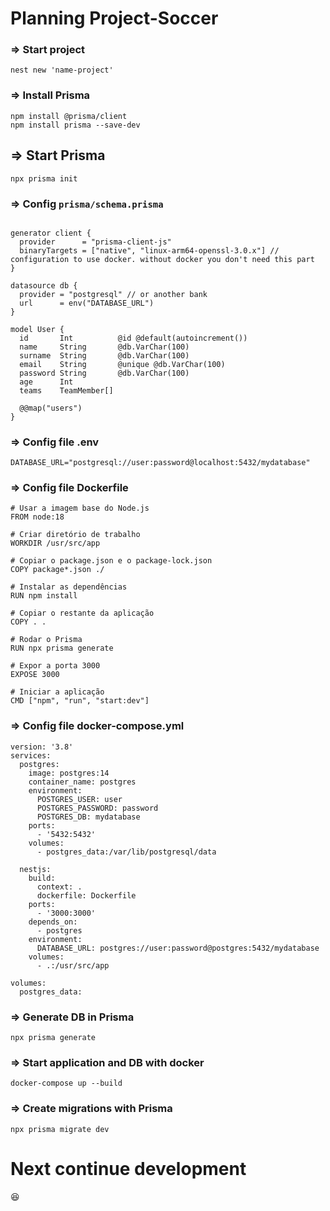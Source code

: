 # Planning Project-Soccer

### => Start project 
```
nest new 'name-project'
```

### => Install Prisma

```
npm install @prisma/client
npm install prisma --save-dev
```

## => Start Prisma

```
npx prisma init
```

### => Config ```prisma/schema.prisma```

```

generator client {
  provider      = "prisma-client-js"
  binaryTargets = ["native", "linux-arm64-openssl-3.0.x"] // configuration to use docker. without docker you don't need this part
}

datasource db {
  provider = "postgresql" // or another bank
  url      = env("DATABASE_URL")
}

model User {
  id       Int          @id @default(autoincrement())
  name     String       @db.VarChar(100)
  surname  String       @db.VarChar(100)
  email    String       @unique @db.VarChar(100)
  password String       @db.VarChar(100)
  age      Int
  teams    TeamMember[]

  @@map("users")
}

```

### => Config file .env

```
DATABASE_URL="postgresql://user:password@localhost:5432/mydatabase"
```

### => Config file Dockerfile

```
# Usar a imagem base do Node.js
FROM node:18

# Criar diretório de trabalho
WORKDIR /usr/src/app

# Copiar o package.json e o package-lock.json
COPY package*.json ./

# Instalar as dependências
RUN npm install

# Copiar o restante da aplicação
COPY . .

# Rodar o Prisma
RUN npx prisma generate

# Expor a porta 3000
EXPOSE 3000

# Iniciar a aplicação
CMD ["npm", "run", "start:dev"]

```

### => Config file docker-compose.yml

```
version: '3.8'
services:
  postgres:
    image: postgres:14
    container_name: postgres
    environment:
      POSTGRES_USER: user
      POSTGRES_PASSWORD: password
      POSTGRES_DB: mydatabase
    ports:
      - '5432:5432'
    volumes:
      - postgres_data:/var/lib/postgresql/data

  nestjs:
    build:
      context: .
      dockerfile: Dockerfile
    ports:
      - '3000:3000'
    depends_on:
      - postgres
    environment:
      DATABASE_URL: postgres://user:password@postgres:5432/mydatabase
    volumes:
      - .:/usr/src/app

volumes:
  postgres_data:

```

### => Generate DB in Prisma

```
npx prisma generate
```

### => Start application and DB with docker

```
docker-compose up --build
```

### => Create migrations with Prisma

```
npx prisma migrate dev
```

# Next continue development
😆
